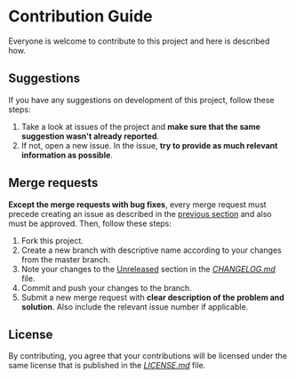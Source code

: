 # Contribution Guide

Everyone is welcome to contribute to this project and here is described how.

## Suggestions

If you have any suggestions on development of this project, follow these steps:

1. Take a look at issues of the project and **make sure that the same suggestion wasn't already reported**.
2. If not, open a new issue. In the issue, **try to provide as much relevant information as possible**.

## Merge requests

**Except the merge requests with bug fixes**, every merge request must precede creating an issue as described in the [previous section](#suggestions) and also must be approved. Then, follow these steps:

1. Fork this project.
2. Create a new branch with descriptive name according to your changes from the master branch.
3. Note your changes to the [Unreleased](CHANGELOG.md#unreleased) section in the [*CHANGELOG.md*](CHANGELOG.md) file.
4. Commit and push your changes to the branch.
5. Submit a new merge request with **clear description of the problem and solution**. Also include the relevant issue number if applicable.

## License

By contributing, you agree that your contributions will be licensed under the same license that is published in the [*LICENSE.md*](LICENSE.md) file.
